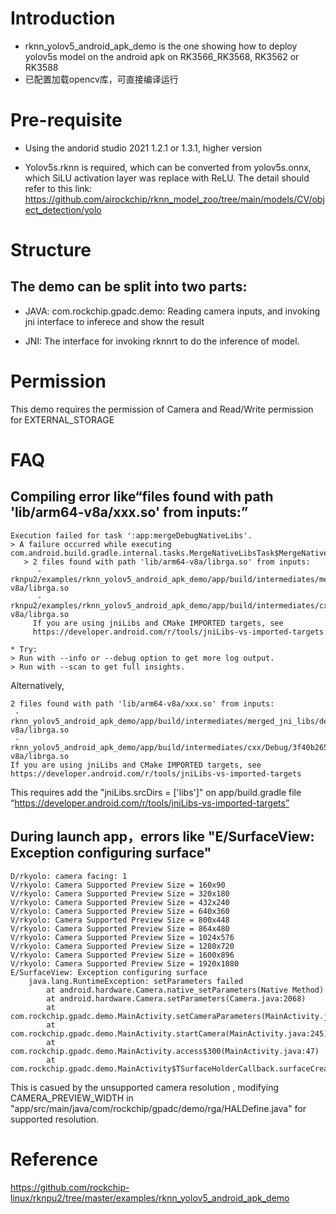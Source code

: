 # Introduction
 - rknn_yolov5_android_apk_demo is the one showing how to deploy yolov5s model on the android apk on RK3566_RK3568, RK3562 or RK3588
 - 已配置加载opencv库，可直接编译运行



# Pre-requisite

 - Using the andorid studio 2021 1.2.1 or 1.3.1, higher version

 - Yolov5s.rknn is required, which can be converted from yolov5s.onnx, which SiLU activation layer was replace with ReLU. The detail should refer to this link: https://github.com/airockchip/rknn_model_zoo/tree/main/models/CV/object_detection/yolo


# Structure

## The demo can be split into two parts:
 - JAVA: com.rockchip.gpadc.demo: Reading camera inputs, and invoking jni interface to inferece and show the result

 - JNI: The interface for invoking rknnrt to do the inference of model.



# Permission
  This demo requires the permission of Camera and Read/Write permission for EXTERNAL_STORAGE


# FAQ

## Compiling error like“files found with path 'lib/arm64-v8a/xxx.so' from inputs:”

```
Execution failed for task ':app:mergeDebugNativeLibs'.
> A failure occurred while executing com.android.build.gradle.internal.tasks.MergeNativeLibsTask$MergeNativeLibsTaskWorkAction
   > 2 files found with path 'lib/arm64-v8a/librga.so' from inputs:
      - rknpu2/examples/rknn_yolov5_android_apk_demo/app/build/intermediates/merged_jni_libs/debug/out/arm64-v8a/librga.so
      - rknpu2/examples/rknn_yolov5_android_apk_demo/app/build/intermediates/cxx/Debug/3f40b265/obj/arm64-v8a/librga.so
     If you are using jniLibs and CMake IMPORTED targets, see
     https://developer.android.com/r/tools/jniLibs-vs-imported-targets

* Try:
> Run with --info or --debug option to get more log output.
> Run with --scan to get full insights.
```
Alternatively,
```
2 files found with path 'lib/arm64-v8a/xxx.so' from inputs:
 - rknn_yolov5_android_apk_demo/app/build/intermediates/merged_jni_libs/debug/out/arm64-v8a/librga.so
 - rknn_yolov5_android_apk_demo/app/build/intermediates/cxx/Debug/3f40b265/obj/arm64-v8a/librga.so
If you are using jniLibs and CMake IMPORTED targets, see
https://developer.android.com/r/tools/jniLibs-vs-imported-targets
```
This requires add the "jniLibs.srcDirs = ['libs']" on app/build.gradle file “https://developer.android.com/r/tools/jniLibs-vs-imported-targets”



## During launch app，errors like "E/SurfaceView: Exception configuring surface"

```
D/rkyolo: camera facing: 1
V/rkyolo: Camera Supported Preview Size = 160x90
V/rkyolo: Camera Supported Preview Size = 320x180
V/rkyolo: Camera Supported Preview Size = 432x240
V/rkyolo: Camera Supported Preview Size = 640x360
V/rkyolo: Camera Supported Preview Size = 800x448
V/rkyolo: Camera Supported Preview Size = 864x480
V/rkyolo: Camera Supported Preview Size = 1024x576
V/rkyolo: Camera Supported Preview Size = 1280x720
V/rkyolo: Camera Supported Preview Size = 1600x896
V/rkyolo: Camera Supported Preview Size = 1920x1080
E/SurfaceView: Exception configuring surface
    java.lang.RuntimeException: setParameters failed
        at android.hardware.Camera.native_setParameters(Native Method)
        at android.hardware.Camera.setParameters(Camera.java:2068)
        at com.rockchip.gpadc.demo.MainActivity.setCameraParameters(MainActivity.java:295)
        at com.rockchip.gpadc.demo.MainActivity.startCamera(MainActivity.java:245)
        at com.rockchip.gpadc.demo.MainActivity.access$300(MainActivity.java:47)
        at com.rockchip.gpadc.demo.MainActivity$TSurfaceHolderCallback.surfaceCreated(MainActivity.java:199)
```

This is casued by the unsupported camera resolution , modifying CAMERA_PREVIEW_WIDTH in "app/src/main/java/com/rockchip/gpadc/demo/rga/HALDefine.java" for supported resolution.

# Reference
https://github.com/rockchip-linux/rknpu2/tree/master/examples/rknn_yolov5_android_apk_demo
